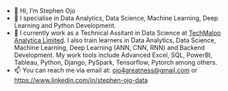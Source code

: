 - 👋 Hi, I’m Stephen Ojo
- 👀 I specialise in Data Analytics, Data Science, Machine Learning, Deep Learning and Python Development.
- 🌱 I currently work as a Technical Assitant in Data Science at [TechMaloo Analytica Limited](https://techmaloo.com/). I also train learners in Data Analytics, Data Science, Machine Learning, Deep Learning (ANN, CNN, RNN) and Backend Development. My work tools include Advanced Excel, SQL, PowerBI, Tableau, Python, Django, PySpark, Tensorflow, Pytorch among others.
- 📫 You can reach me via email at: ojo4greatness@gmail.com or https://www.linkedin.com/in/stephen-ojo-data

<!---
ojo4greatness/ojo4greatness is a ✨ special ✨ repository because its `README.md` (this file) appears on your GitHub profile.
You can click the Preview link to take a look at your changes.
--->
